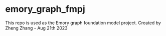# emory_graph_fmpj
This repo is used as the Emory graph foundation model project.
Created by Zheng Zhang - Aug 21th 2023
